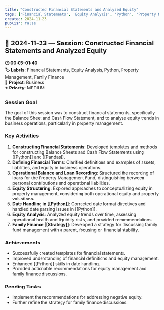 ```yaml
---
title: "Constructed Financial Statements and Analyzed Equity"
tags: ['Financial Statements', 'Equity Analysis', 'Python', 'Property Management', 'Family Finance']
created: 2024-11-23
publish: false
---
```


## 📅 2024-11-23 — Session: Constructed Financial Statements and Analyzed Equity

**🕒 00:05–01:40**  
**🏷️ Labels**: Financial Statements, Equity Analysis, Python, Property Management, Family Finance  
**📂 Project**: Business  
**⭐ Priority**: MEDIUM  


### Session Goal
The goal of this session was to construct financial statements, specifically the Balance Sheet and Cash Flow Statement, and to analyze equity trends in business operations, particularly in property management.

### Key Activities
1. **Constructing Financial Statements**: Developed templates and methods for constructing Balance Sheets and Cash Flow Statements using [[Python]] and [[Pandas]].
2. **Defining Financial Terms**: Clarified definitions and examples of assets, liabilities, and equity in business operations.
3. **Operational Balance and Loan Recording**: Structured the recording of loans for the Property Management Fund, distinguishing between personal contributions and operational liabilities.
4. **Equity Structuring**: Explored approaches to conceptualizing equity in property management, considering both operational equity and property valuations.
5. **Date Handling in [[Python]]**: Corrected date format directives and handled date parsing issues in [[Python]].
6. **Equity Analysis**: Analyzed equity trends over time, assessing operational health and liquidity risks, and provided recommendations.
7. **Family Finance [[Strategy]]**: Developed a strategy for discussing family fund management with a parent, focusing on financial stability.

### Achievements
- Successfully created templates for financial statements.
- Improved understanding of financial definitions and equity management.
- Enhanced [[Python]] skills in date handling.
- Provided actionable recommendations for equity management and family finance discussions.

### Pending Tasks
- Implement the recommendations for addressing negative equity.
- Further refine the strategy for family finance discussions.
